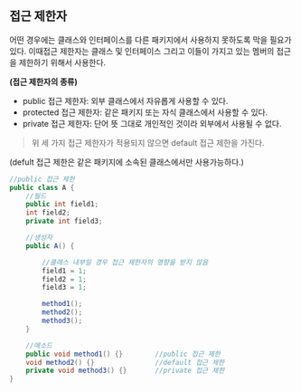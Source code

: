 ## 접근 제한자

어떤 경우에는 클래스와 인터페이스를 다른 패키지에서 사용하지 못하도록 막을 필요가 있다. 이때접근 제한자는 클래스 및 인터페이스 그리고 이들이 가지고 있는 멤버의 접근을 제한하기 위해서 사용한다.

**(접근 제한자의 종류)**

- public 접근 제한자: 외부 클래스에서 자유롭게 사용할 수 있다.
- protected 접근 제한자: 같은 패키지 또는 자식 클래스에서 사용할 수 있다.
- private 접근 제한자: 단어 뜻 그대로 개인적인 것이라 외부에서 사용될 수 없다.

> 위 세 가지 접근 제한자가 적용되지 않으면 default 접근 제한을 가진다.
> 

(defult 접근 제한은 같은 패키지에 소속된 클래스에서만 사용가능하다.)
</br>
```java
//public 접근 제한
public class A {
    //필드
    public int field1;
    int field2;
    private int field3;

    //생성자
    public A() {

        //클래스 내부일 경우 접근 제한자의 영향을 받지 않음
        field1 = 1;
        field2 = 1;
        field3 = 1;

        method1();
        method2();
        method3();
    }

    //메소드
    public void method1() {}        //public 접근 제한
    void method2() {}               //default 접근 제한
    private void method3() {}       //private 접근 제한
}
```
